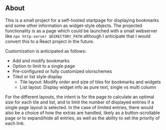 ## About ##

This is a small project for a self-hosted startpage for displaying bookmarks and some other information as widget-style objects. The projected functionality is as a page which could be launched with a small webserver like `npx http-server $DIRECTORY_PATH` although I anticipate that I would convert this to a React project in the future.

Customization is anticipated as follows:

- Add and modify bookmarks
- Option to limit to a single page 
- Pre-configured or fully customized olorschemes
- Tiled or list style display
  + Tile layout: Modify order and size of tiles for bookmarks and widgets
  + List layout: Display widget info as pure text, single vs multi column 

For the different layouts, the intent is for the page to calculate an optimal size for each tile and list, and to limit the number of displayed entries if a single page layout is selected. In the case of limited entries, there would also be a choice of how the extras are handled, likely as a button-scrollable page or to expand/hide all entries, as well as the ability to set the priority of each link.
